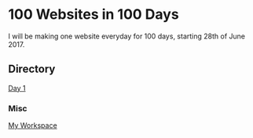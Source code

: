 # 100 Websites in 100 Days

I will be making one website everyday for 100 days, starting 28th of June 2017.

## Directory

[Day 1](https://github.com/duncanmccoll/100-Websites-in-100-Days/Day%201/index.html "Day 1")


### Misc

[My Workspace](http://i.imgur.com/yZIp6gw.png "Workspace")

